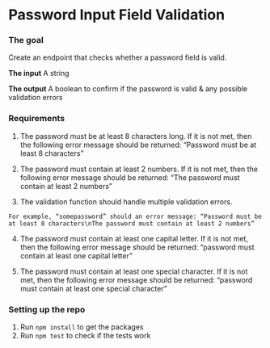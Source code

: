 # Password Input Field Validation

### The goal

Create an endpoint that checks whether a password field is valid.

**The input** A string

**The output** A boolean to confirm if the password is valid & any possible validation errors

### Requirements

1. The password must be at least 8 characters long. If it is not met, then the following error message should be returned: “Password must be at least 8 characters”

2. The password must contain at least 2 numbers. If it is not met, then the following error message should be returned: “The password must contain at least 2 numbers”

3. The validation function should handle multiple validation errors.

`For example, “somepassword” should an error message: “Password must be at least 8 characters\nThe password must contain at least 2 numbers”`

4. The password must contain at least one capital letter. If it is not met, then the following error message should be returned: “password must contain at least one capital letter”

5. The password must contain at least one special character. If it is not met, then the following error message should be returned: “password must contain at least one special character”

### Setting up the repo

1. Run `npm install` to get the packages
2. Run `npm test` to check if the tests work
